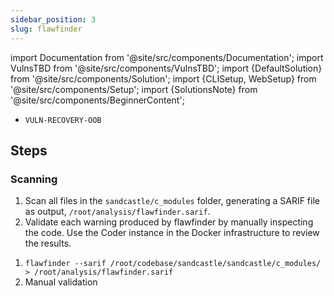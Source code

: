 ```yaml
---
sidebar_position: 3
slug: flawfinder
---
```


import Documentation from '@site/src/components/Documentation';
import VulnsTBD from '@site/src/components/VulnsTBD';
import {DefaultSolution} from '@site/src/components/Solution';
import {CLISetup, WebSetup} from '@site/src/components/Setup';
import {SolutionsNote} from '@site/src/components/BeginnerContent';

<VulnsTBD>

- `VULN-RECOVERY-OOB`

</VulnsTBD>

<CLISetup software="flawfinder" profile="static-analysis" container="static-analysers"/>

<WebSetup software="Coder" profile="static-analysis" link="http://127.0.0.1:8002" credentials="oss-fortress"/>

<Documentation software="flawfinder" link="https://github.com/david-a-wheeler/flawfinder#readme"/>

<SolutionsNote/>

## Steps

### Scanning

1. Scan all files in the `sandcastle/c_modules` folder, generating a SARIF file as output, `/root/analysis/flawfinder.sarif`.
2. Validate each warning produced by flawfinder by manually inspecting the code. Use the Coder instance in the Docker infrastructure to review the results.

<DefaultSolution>

1. `flawfinder --sarif /root/codebase/sandcastle/sandcastle/c_modules/ > /root/analysis/flawfinder.sarif`
2. Manual validation

</DefaultSolution>
